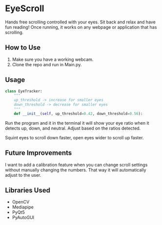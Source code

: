 # EyeScroll

Hands free scrolling controlled with your eyes. Sit back and relax and have fun reading! Once running, it works on any webpage or application that has scrolling.

## How to Use

1. Make sure you have a working webcam. 
2. Clone the repo and run in Main.py. 

## Usage

```python
class EyeTracker:
    """
    up_threshold -> increase for smaller eyes
    down_threshold -> decrease for smaller eyes
    """
    def __init__(self, up_threshold=0.42, down_threshold=0.56):
```
Run the program and it in the terminal it will show your eye ratio when it detects up, down, and neutral. Adjust based on the ratios detected.

Squint eyes to scroll down faster, open eyes wider to scroll up faster. 

## Future Improvements

I want to add a calibration feature when you can change scroll settings without manually changing the numbers. That way it will automatically adjust to the user.

## Libraries Used

- OpenCV
- Mediapipe
- PyQt5
- PyAutoGUI
